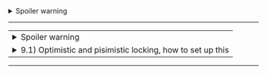 <details>
  <summary>Spoiler warning</summary>
  
  Spoiler text. Note that it's important to have a space after the summary tag. You should be able to write any markdown you want inside the `<details>` tag... just make sure you close `<details>` afterward.
  
  ```javascript
  console.log("I'm a code block!");
  ```
  
</details>

------------------------------------------------------------
<table width=100%>
<tr><td><details>
  <summary>Spoiler warning</summary>
  <br>
  
  Spoiler text. Note that it's important to have a space after the summary tag. You should be able to write any markdown you want inside the `<details>` tag... just make sure you close `<details>` afterward.
  
  ```javascript
  console.log("I'm a code block!");
  ```
  
</details></td></tr>
<tr><td><details>
  <summary>
    9.1) Optimistic and pisimistic locking, how to set up this
  </summary>
  <br>
  
  Optimistic locking - is looks like repitable read, but on Database level, with version column in table.
  
</details></td></tr>




</table>

----------------------------------------
